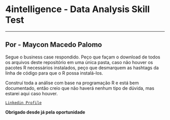 # 4intelligence - Data Analysis Skill Test
---

## Por - Maycon Macedo Palomo

Segue o business case respondido. Peço que façam o download de todos os arquivos deste repositório em uma única pasta, caso não houver os pacotes R necessários instalados, peço que desmarquem as hashtags da linha de código para que o R possa instalá-los.

Construí toda a análise com base na programação R e está bem documentado, então creio que não haverá nenhum tipo de dúvida, mas estarei aqui caso houver.

[`Linkedin Profile`](https://www.linkedin.com/in/mayconpalomo/)

**Obrigado desde já pela oportunidade**
